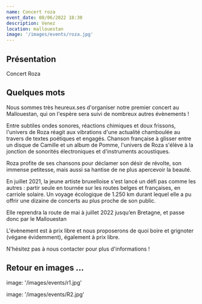 ```yaml
---
name: Concert roza
event_date: 08/06/2022 18:30
description: Venez
location: mallouestan
image: '/images/events/roza.jpg'
---
```


## Présentation

Concert Roza

## Quelques mots

Nous sommes très heureux.ses d'organiser notre premier concert au Mallouestan, qui on l'espère sera suivi de nombreux autres évènements !

Entre subtiles ondes sonores, réactions chimiques et doux frissons, l'univers de Roza réagit aux vibrations d'une actualité chamboulée au travers de textes poétiques et engagés.
Chanson française à glisser entre un disque de Camille et un album de Pomme, l'univers de Roza s'élève à la jonction de sonorités électroniques et d'instruments acoustiques.

Roza profite de ses chansons pour déclamer son désir de révolte, son immense petitesse, mais aussi sa hantise de ne plus apercevoir la beauté.

En juillet 2021, la jeune artiste bruxelloise s'est lancé un défi pas comme les autres : partir seule en tournée sur les routes belges et françaises, en carriole solaire. Un voyage écologique de 1.250 km durant lequel elle a pu offrir une dizaine de concerts au plus proche de son public.

Elle reprendra la route de mai à juillet 2022 jusqu’en Bretagne, et passe donc par le Mallouestan

L'évènement est à prix libre et nous proposerons de quoi boire et grignoter (végane évidemment), également à prix libre.

N'hésitez pas à nous contacter pour plus d'informations !

## Retour en images ...

image: '/images/events/r1.jpg' 

image: '/images/events/R2.jpg'
















